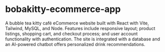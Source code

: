 # bobakitty-ecommerce-app
A bubble tea kitty café eCommerce website built with React with Vite, Tailwind, MySQL, and Node. Features include responsive layout; product listings, shopping cart, and checkout process; and user account functionality with authentication. The site is integrated with a database and an AI-powered chatbot offers personalized drink recommendations.
